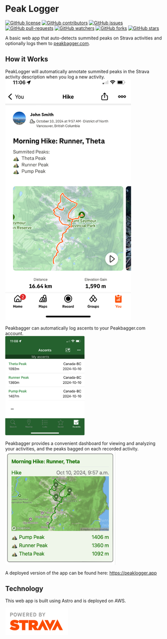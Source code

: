 # Peak Logger

[![GitHub license](https://img.shields.io/badge/License-MIT-brightgreen.svg?style=flat-square)](https://github.com/bsyrowik/peak-logger/blob/main/LICENSE.txt)
[![GitHub contributors](https://img.shields.io/github/contributors/bsyrowik/peak-logger.svg)](https://GitHub.com/bsyrowik/peak-logger/graphs/contributors/)
[![GitHub issues](https://img.shields.io/github/issues/bsyrowik/peak-logger.svg)](https://GitHub.com/bsyrowik/peak-logger/issues/)
[![GitHub pull-requests](https://img.shields.io/github/issues-pr/bsyrowik/peak-logger.svg)](https://GitHub.com/bsyrowik/peak-logger/pulls/)
[![GitHub watchers](https://img.shields.io/github/watchers/bsyrowik/peak-logger.svg?style=social&label=Watch)](https://GitHub.com/bsyrowik/peak-logger/watchers/)
[![GitHub forks](https://img.shields.io/github/forks/bsyrowik/peak-logger.svg?style=social&label=Fork)](https://GitHub.com/bsyrowik/peak-logger/network/)
[![GitHub stars](https://img.shields.io/github/stars/bsyrowik/peak-logger.svg?style=social&label=Star)](https://GitHub.com/bsyrowik/peak-logger/stargazers/)

A basic web app that auto-detects summited peaks on Strava activities and optionally logs them to [peakbagger.com](https://peakbagger.com).


## How it Works

PeakLogger will automatically annotate summited peaks in the Strava activity description when you log a new activity.
<br>
<img src="./public/strava_activity_short.jpeg" width="400"/>


Peakbagger can automatically log ascents to your Peakbagger.com account.
<br>
<img src="./public/peakbagger_log_short.jpeg" width="50%"/>


Peakbagger provides a convenient dashboard for viewing and analyzing your activities, and the peaks bagged on each recorded activity.
<br>
<img src="public/activity_example.png" style="max-width:350px;"/>


A deployed version of the app can be found here:
https://peaklogger.app


## Technology

This web app is built using Astro and is deployed on AWS.



![Powered by Strava](./public/api_logo_pwrdBy_strava_stack_light.png)
